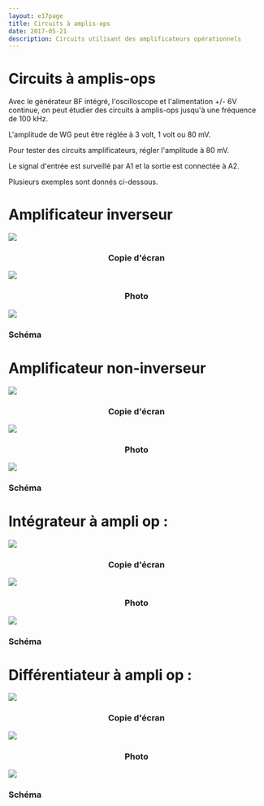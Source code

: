 ```yaml
---
layout: e17page
title: Circuits à amplis-ops
date: 2017-05-21
description: Circuits utilisant des amplificateurs opérationnels
---
```


Circuits à amplis-ops
=====================

Avec le générateur BF intégré, l'oscilloscope et l'alimentation +/- 6V continue,
on peut étudier des circuits à amplis-ops jusqu'à une fréquence de 100 kHz.

L'amplitude de WG peut être réglée à 3 volt, 1 volt ou 80 mV.

Pour tester des circuits amplificateurs, régler l'amplitude à 80 mV.

Le signal d'entrée est surveillé par A1 et la sortie est connectée à A2.

Plusieurs exemples sont donnés ci-dessous.


Amplificateur inverseur
=======================

<div class="row" >
	<div class=" col-xs-12 col-sm-6 col-md-6">
		<img class="img-responsive" style="bottom:0px;" src="images/screenshots/opamp-inv.png">
		<h3 style="text-align:center;">Copie d'écran</h3>
	</div>		
	<div class=" col-xs-12 col-sm-6 col-md-6">
		<img class="img-responsive" style="bottom:0px;" src="images/photographs/opamp-inv.jpg">
		<h3 style="text-align:center;">Photo</h3>
	</div>		
</div>

<div class="row" >
	<div >
		<img class="img-responsive" style="bottom:0px; max-width:400px" src="images/schematics/opamp-inv.svg">
		<h3 >Schéma</h3>
	</div>		
</div>


Amplificateur non-inverseur
===========================


<div class="row" >
	<div class=" col-xs-12 col-sm-6 col-md-6">
		<img class="img-responsive" style="bottom:0px;" src="images/screenshots/opamp-noninv.png">
		<h3 style="text-align:center;">Copie d'écran</h3>
	</div>		
	<div class=" col-xs-12 col-sm-6 col-md-6">
		<img class="img-responsive" style="bottom:0px;" src="images/photographs/opamp-noninv.jpg">
		<h3 style="text-align:center;">Photo</h3>
	</div>		
</div>

<div class="row" >
	<div >
		<img class="img-responsive" style="bottom:0px; max-width:400px" src="images/schematics/opamp-noninv.svg">
		<h3 >Schéma</h3>
	</div>		
</div>


Intégrateur à ampli op :
========================

<div class="row" >
	<div class=" col-xs-12 col-sm-6 col-md-6">
		<img class="img-responsive" style="bottom:0px;" src="images/screenshots/opamp-int.png">
		<h3 style="text-align:center;">Copie d'écran</h3>
	</div>		
	<div class=" col-xs-12 col-sm-6 col-md-6">
		<img class="img-responsive" style="bottom:0px;" src="images/photographs/opamp-int.jpg">
		<h3 style="text-align:center;">Photo</h3>
	</div>		
</div>

<div class="row" >
	<div >
		<img class="img-responsive" style="bottom:0px; max-width:400px" src="images/schematics/opamp-int.svg">
		<h3 >Schéma</h3>
	</div>		
</div>

Différentiateur à ampli op :
============================

<div class="row" >
	<div class=" col-xs-12 col-sm-6 col-md-6">
		<img class="img-responsive" style="bottom:0px;" src="images/screenshots/opamp-diff.png">
		<h3 style="text-align:center;">Copie d'écran</h3>
	</div>		
	<div class=" col-xs-12 col-sm-6 col-md-6">
		<img class="img-responsive" style="bottom:0px;" src="images/photographs/opamp-diff.jpg">
		<h3 style="text-align:center;">Photo</h3>
	</div>		
</div>

<div class="row" >
	<div >
		<img class="img-responsive" style="bottom:0px; max-width:400px" src="images/schematics/opamp-diff.svg">
		<h3 >Schéma</h3>
	</div>		
</div>


